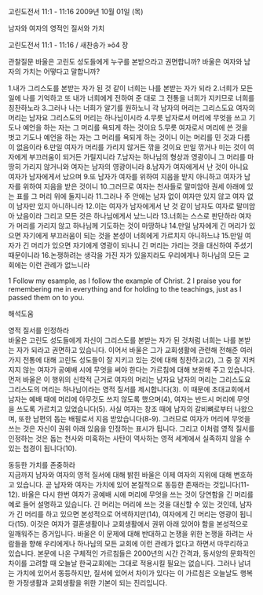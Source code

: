 고린도전서 11:1 - 11:16 
2009년 10월 01일 (목)

남자와 여자의  영적인 질서와 가치



고린도전서 11:1 - 11:16 / 새찬송가 »õ4 장


관찰질문
바울은 고린도 성도들에게 누구를 본받으라고 권면합니까?
바울은 여자와 남자의 가치는 어떻다고 말합니까?

1.내가 그리스도를 본받는 자가 된 것 같이 너희는 나를 본받는 자가 되라 2.너희가 모든 일에 나를 기억하고 또 내가 너희에게 전하여 준 대로 그 전통을 너희가 지키므로 너희를 칭찬하노라 3.그러나 나는 너희가 알기를 원하노니 각 남자의 머리는 그리스도요 여자의 머리는 남자요 그리스도의 머리는 하나님이시라 4.무릇 남자로서 머리에 무엇을 쓰고 기도나 예언을 하는 자는 그 머리를 욕되게 하는 것이요 5.무릇 여자로서 머리에 쓴 것을 벗고 기도나 예언을 하는 자는 그 머리를 욕되게 하는 것이니 이는 머리를 민 것과 다름이 없음이라 6.만일 여자가 머리를 가리지 않거든 깎을 것이요 만일 깎거나 미는 것이 여자에게 부끄러움이 되거든 가릴지니라 7.남자는 하나님의 형상과 영광이니 그 머리를 마땅히 가리지 않거니와 여자는 남자의 영광이니라 8.남자가 여자에게서 난 것이 아니요 여자가 남자에게서 났으며 9.또 남자가 여자를 위하여 지음을 받지 아니하고 여자가 남자를 위하여 지음을 받은 것이니 10.그러므로 여자는 천사들로 말미암아 권세 아래에 있는 표를 그 머리 위에 둘지니라 
11.그러나 주 안에는 남자 없이 여자만 있지 않고 여자 없이 남자만 있지 아니하니라 12.이는 여자가 남자에게서 난 것 같이 남자도 여자로 말미암아 났음이라 그리고 모든 것은 하나님에게서 났느니라 13.너희는 스스로 판단하라 여자가 머리를 가리지 않고 하나님께 기도하는 것이 마땅하냐 14.만일 남자에게 긴 머리가 있으면 자기에게 부끄러움이 되는 것을 본성이 너희에게 가르치지 아니하느냐 15.만일 여자가 긴 머리가 있으면 자기에게 영광이 되나니 긴 머리는 가리는 것을 대신하여 주셨기 때문이니라 16.논쟁하려는 생각을 가진 자가 있을지라도 우리에게나 하나님의 모든 교회에는 이런 관례가 없느니라

1 Follow my esample, as I follow the example of Christ. 2 I praise you for remembering me in everything and for holding to the teachings, just as I passed them on to you.

해석도움





영적 질서를 인정하라  
바울은 고린도 성도들에게 자신이 그리스도를 본받는 자가 된 것처럼 너희는 나를 본받는 자가 되라고 권면하고 있습니다. 이어서 바울은 그가 교회생활에 관련해 전해준 여러 가지 전통에 대해 고린도 성도들이 잘 지키고 있는 것에 대해 칭찬하고(2), 그 중 잘 지켜지지 않는 여자가 공예배 시에 무엇을 써야 한다는 가르침에 대해 보완해 주고 있습니다. 먼저 바울은 이 행위의 신학적 근거로 여자의 머리는 남자요 남자의 머리는 그리스도요 그리스도의 머리는 하나님이라는 영적 질서를 제시합니다(3). 이 때문에 초대교회에서 남자는 예배 때에 머리에 아무것도 쓰지 않도록 했으며(4), 여자는 반드시 머리에 무엇을 쓰도록 가르치고 있었습니다(5). 사실 여자는 창조 때에 남자의 갈비뼈로부터 나왔으며, 또한 남편의 돕는 배필로서 지음 받았습니다(8-9). 그러므로 여자가 머리에 무엇을 쓰는 것은 자신이 권위 아래 있음을 인정하는 표시가 됩니다. 그리고 이처럼 영적 질서를 인정하는 것은 돕는 천사와 미혹하는 사탄이 역사하는 영적 세계에서 실족하지 않을 수 있는 첩경이 됩니다(10).  

동등한 가치를 존중하라  
지금까지 남자와 여자의 영적 질서에 대해 밝힌 바울은 이제 여자의 지위에 대해 변호하고 있습니다. 곧 남자와 여자는 가치에 있어 본질적으로 동등한 존재라는 것입니다(11-12). 바울은 다시 한번 여자가 공예배 시에 머리에 무엇을 쓰는 것이 당연함을 긴 머리를 예로 들어 설명하고 있습니다. 긴 머리는 머리에 쓰는 것을 대신할 수 있는 것인데, 남자가 긴 머리를 하고 있으면 본성적으로 어색하지만(14), 여자에게 긴 머리는 영광이 됩니다(15). 이것은 여자가 결혼생활이나 교회생활에서 권위 아래 있어야 함을 본성적으로 일깨워주는 증거입니다. 바울은 이 문제에 대해 반대하고 논쟁을 위한 논쟁을 하려는 사람들을 향해 우리에게나 하나님의 모든 교회에 이런 관례가 없다고 하면서 마무리하고 있습니다. 본문에 나온 구체적인 가르침들은 2000년의 시간 간격과, 동서양의 문화적인 차이를 고려할 때 오늘날 한국교회에는 그대로 적용시킬 필요는 없습니다. 그러나 남녀는 가치에 있어서 동등하지만, 질서에 있어서 차이가 있다는 이 가르침은 오늘날도 행복한 가정생활과 교회생활을 위한 기본이 되는 진리입니다.